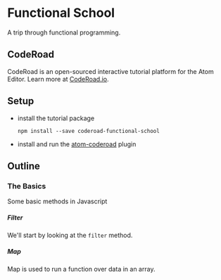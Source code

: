 # Functional School

A trip through functional programming.


## CodeRoad

CodeRoad is an open-sourced interactive tutorial platform for the Atom Editor. Learn more at [CodeRoad.io](http://coderoad.io).


## Setup

* install the tutorial package

    `npm install --save coderoad-functional-school`

* install and run the [atom-coderoad](https://github.com/coderoad/atom-coderoad) plugin


## Outline

### The Basics

Some basic methods in Javascript

##### Filter

We'll start by looking at the `filter` method.

##### Map

Map is used to run a function over data in an array.
